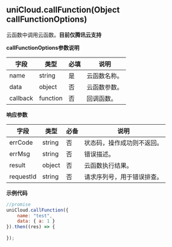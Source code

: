 ## uniCloud.callFunction(Object callFunctionOptions)

云函数中调用云函数。**目前仅腾讯云支持**

**callFunctionOptions参数说明**

| 字段		| 类型		| 必填| 说明				|
| ---			| ---			| ---	| ---					|
| name		| string	| 是	| 云函数名称。|
| data		| object	| 否	| 云函数参数。|
| callback| function| 否	| 回调函数。	|

**响应参数**

| 字段			| 类型	| 必备| 说明											|
| ---				| ---		| ---	| ---												|
| errCode		| string| 否	| 状态码，操作成功则不返回。|
| errMsg		| string| 否	| 错误描述。								|
| result		| object| 否	| 云函数执行结果。					|
| requestId	| string| 否	| 请求序列号，用于错误排查。|

**示例代码**

```javascript
//promise
uniCloud.callFunction({
    name: "test",
    data: { a: 1 }
}).then((res) => {
    
});
```